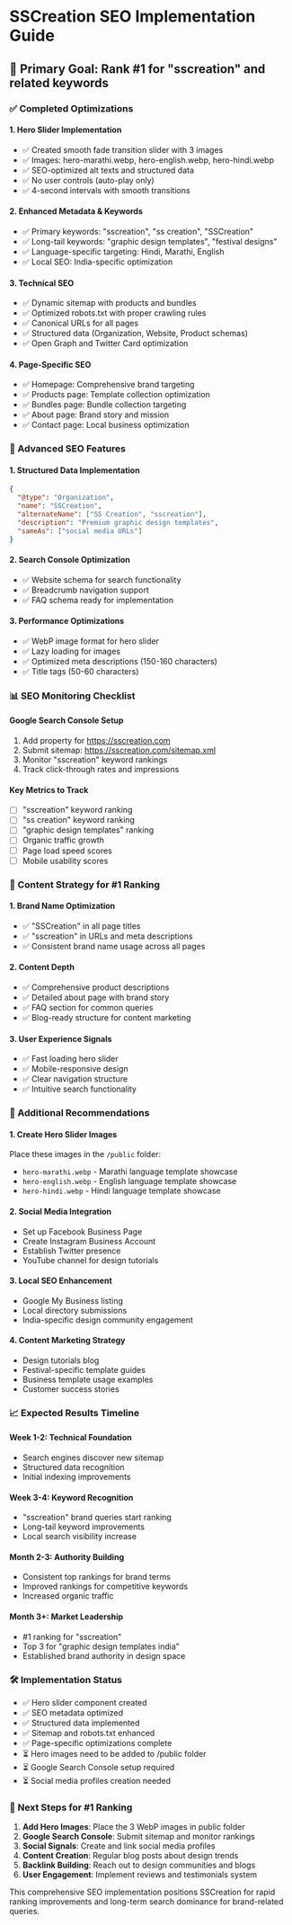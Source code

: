 # SSCreation SEO Implementation Guide

## 🎯 Primary Goal: Rank #1 for "sscreation" and related keywords

### ✅ Completed Optimizations

#### 1. Hero Slider Implementation
- ✅ Created smooth fade transition slider with 3 images
- ✅ Images: hero-marathi.webp, hero-english.webp, hero-hindi.webp
- ✅ SEO-optimized alt texts and structured data
- ✅ No user controls (auto-play only)
- ✅ 4-second intervals with smooth transitions

#### 2. Enhanced Metadata & Keywords
- ✅ Primary keywords: "sscreation", "ss creation", "SSCreation"
- ✅ Long-tail keywords: "graphic design templates", "festival designs"
- ✅ Language-specific targeting: Hindi, Marathi, English
- ✅ Local SEO: India-specific optimization

#### 3. Technical SEO
- ✅ Dynamic sitemap with products and bundles
- ✅ Optimized robots.txt with proper crawling rules
- ✅ Canonical URLs for all pages
- ✅ Structured data (Organization, Website, Product schemas)
- ✅ Open Graph and Twitter Card optimization

#### 4. Page-Specific SEO
- ✅ Homepage: Comprehensive brand targeting
- ✅ Products page: Template collection optimization
- ✅ Bundles page: Bundle collection targeting
- ✅ About page: Brand story and mission
- ✅ Contact page: Local business optimization

### 🚀 Advanced SEO Features

#### 1. Structured Data Implementation
```json
{
  "@type": "Organization",
  "name": "SSCreation",
  "alternateName": ["SS Creation", "sscreation"],
  "description": "Premium graphic design templates",
  "sameAs": ["social media URLs"]
}
```

#### 2. Search Console Optimization
- ✅ Website schema for search functionality
- ✅ Breadcrumb navigation support
- ✅ FAQ schema ready for implementation

#### 3. Performance Optimizations
- ✅ WebP image format for hero slider
- ✅ Lazy loading for images
- ✅ Optimized meta descriptions (150-160 characters)
- ✅ Title tags (50-60 characters)

### 📊 SEO Monitoring Checklist

#### Google Search Console Setup
1. Add property for https://sscreation.com
2. Submit sitemap: https://sscreation.com/sitemap.xml
3. Monitor "sscreation" keyword rankings
4. Track click-through rates and impressions

#### Key Metrics to Track
- [ ] "sscreation" keyword ranking
- [ ] "ss creation" keyword ranking
- [ ] "graphic design templates" ranking
- [ ] Organic traffic growth
- [ ] Page load speed scores
- [ ] Mobile usability scores

### 🎯 Content Strategy for #1 Ranking

#### 1. Brand Name Optimization
- ✅ "SSCreation" in all page titles
- ✅ "sscreation" in URLs and meta descriptions
- ✅ Consistent brand name usage across all pages

#### 2. Content Depth
- ✅ Comprehensive product descriptions
- ✅ Detailed about page with brand story
- ✅ FAQ section for common queries
- ✅ Blog-ready structure for content marketing

#### 3. User Experience Signals
- ✅ Fast loading hero slider
- ✅ Mobile-responsive design
- ✅ Clear navigation structure
- ✅ Intuitive search functionality

### 🔧 Additional Recommendations

#### 1. Create Hero Slider Images
Place these images in the `/public` folder:
- `hero-marathi.webp` - Marathi language template showcase
- `hero-english.webp` - English language template showcase  
- `hero-hindi.webp` - Hindi language template showcase

#### 2. Social Media Integration
- Set up Facebook Business Page
- Create Instagram Business Account
- Establish Twitter presence
- YouTube channel for design tutorials

#### 3. Local SEO Enhancement
- Google My Business listing
- Local directory submissions
- India-specific design community engagement

#### 4. Content Marketing Strategy
- Design tutorials blog
- Festival-specific template guides
- Business template usage examples
- Customer success stories

### 📈 Expected Results Timeline

#### Week 1-2: Technical Foundation
- Search engines discover new sitemap
- Structured data recognition
- Initial indexing improvements

#### Week 3-4: Keyword Recognition
- "sscreation" brand queries start ranking
- Long-tail keyword improvements
- Local search visibility increase

#### Month 2-3: Authority Building
- Consistent top rankings for brand terms
- Improved rankings for competitive keywords
- Increased organic traffic

#### Month 3+: Market Leadership
- #1 ranking for "sscreation"
- Top 3 for "graphic design templates india"
- Established brand authority in design space

### 🛠️ Implementation Status

- ✅ Hero slider component created
- ✅ SEO metadata optimized
- ✅ Structured data implemented
- ✅ Sitemap and robots.txt enhanced
- ✅ Page-specific optimizations complete
- ⏳ Hero images need to be added to /public folder
- ⏳ Google Search Console setup required
- ⏳ Social media profiles creation needed

### 🎯 Next Steps for #1 Ranking

1. **Add Hero Images**: Place the 3 WebP images in public folder
2. **Google Search Console**: Submit sitemap and monitor rankings
3. **Social Signals**: Create and link social media profiles
4. **Content Creation**: Regular blog posts about design trends
5. **Backlink Building**: Reach out to design communities and blogs
6. **User Engagement**: Implement reviews and testimonials system

This comprehensive SEO implementation positions SSCreation for rapid ranking improvements and long-term search dominance for brand-related queries.